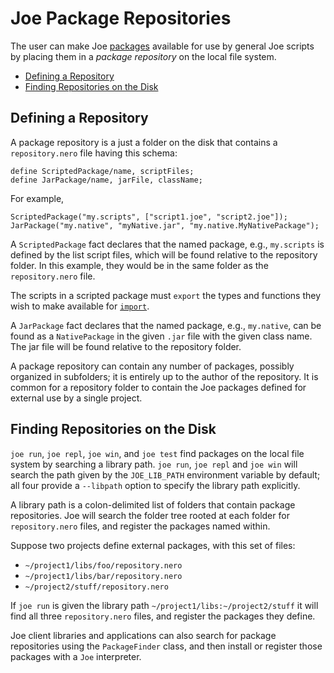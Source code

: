 # Joe Package Repositories

The user can make Joe [packages](extending/packages.md) available for use
by general Joe scripts by placing them in a *package repository* on the
local file system.

- [Defining a Repository](#defining-a-repository)
- [Finding Repositories on the Disk](#finding-repositories-on-the-disk)

## Defining a Repository

A package repository is a just a folder on the disk that contains a
`repository.nero` file having this schema:

```nero
define ScriptedPackage/name, scriptFiles;
define JarPackage/name, jarFile, className;
```

For example,

```nero
ScriptedPackage("my.scripts", ["script1.joe", "script2.joe"]);
JarPackage("my.native", "myNative.jar", "my.native.MyNativePackage");
```

A `ScriptedPackage` fact declares that the named package, e.g.,
`my.scripts` is defined by the list script files, which will be found
relative to the repository folder.  In this example, they would be
in the same folder as the `repository.nero` file.

The scripts in a scripted package must `export` the types and functions
they wish to make available for 
[`import`](statements.md#import-declarations).

A `JarPackage` fact declares that the named package, e.g., `my.native`,
can be found as a `NativePackage` in the given `.jar` file with the
given class name.  The jar file will be found relative to the 
repository folder.

A package repository can contain any number of packages, possibly organized
in subfolders; it is entirely up to the author of the repository.  It is common
for a repository folder to contain the Joe packages defined for external
use by a single project.

## Finding Repositories on the Disk

`joe run`, `joe repl`, `joe win`, and `joe test` find packages on the 
local file system by searching a library path.  `joe run`, `joe repl`
and `joe win` will search the path given by the `JOE_LIB_PATH` 
environment variable by default; all four provide a `--libpath` option
to specify the library path explicitly.

A library path is a colon-delimited list of folders that contain package 
repositories. Joe will search the folder tree rooted at each folder for
`repository.nero` files, and register the packages named within.

Suppose two projects define external packages, with this set of files:

- `~/project1/libs/foo/repository.nero`
- `~/project1/libs/bar/repository.nero`
- `~/project2/stuff/repository.nero`

If `joe run` is given the library path `~/project1/libs:~/project2/stuff` it
will find all three `repository.nero` files, and register the packages
they define.

Joe client libraries and applications can also search for package repositories
using the `PackageFinder` class, and then install or register those packages
with a `Joe` interpreter.


